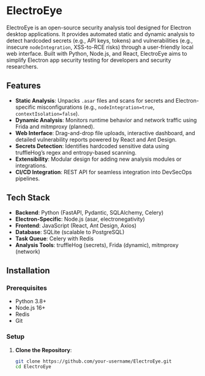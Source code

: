 # ElectroEye

ElectroEye is an open-source security analysis tool designed for Electron desktop applications. It provides automated static and dynamic analysis to detect hardcoded secrets (e.g., API keys, tokens) and vulnerabilities (e.g., insecure `nodeIntegration`, XSS-to-RCE risks) through a user-friendly local web interface. Built with Python, Node.js, and React, ElectroEye aims to simplify Electron app security testing for developers and security researchers.

## Features
- **Static Analysis**: Unpacks `.asar` files and scans for secrets and Electron-specific misconfigurations (e.g., `nodeIntegration=true`, `contextIsolation=false`).
- **Dynamic Analysis**: Monitors runtime behavior and network traffic using Frida and mitmproxy (planned).
- **Web Interface**: Drag-and-drop file uploads, interactive dashboard, and detailed vulnerability reports powered by React and Ant Design.
- **Secrets Detection**: Identifies hardcoded sensitive data using truffleHog’s regex and entropy-based scanning.
- **Extensibility**: Modular design for adding new analysis modules or integrations.
- **CI/CD Integration**: REST API for seamless integration into DevSecOps pipelines.

## Tech Stack
- **Backend**: Python (FastAPI, Pydantic, SQLAlchemy, Celery)
- **Electron-Specific**: Node.js (asar, electronegativity)
- **Frontend**: JavaScript (React, Ant Design, Axios)
- **Database**: SQLite (scalable to PostgreSQL)
- **Task Queue**: Celery with Redis
- **Analysis Tools**: truffleHog (secrets), Frida (dynamic), mitmproxy (network)

## Installation

### Prerequisites
- Python 3.8+
- Node.js 16+
- Redis
- Git

### Setup
1. **Clone the Repository**:
   ```bash
   git clone https://github.com/your-username/ElectroEye.git
   cd ElectroEye
